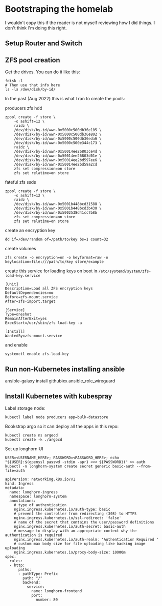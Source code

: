 # Bootstraping the homelab

I wouldn't copy this if the reader is not myself reviewing how I did things. I don't think I'm doing this right.


## Setup Router and Switch


## ZFS pool creation

Get the drives. You can do it like this:

```
fdisk -l
# Then use that info here
ls -la /dev/disk/by-id/
```

In the past (Aug 2022) this is what I ran to create the pools:

producers zfs hdd
```
zpool create -f store \
    -o ashift=12 \
    raidz \
    /dev/disk/by-id/wwn-0x5000c500db36e105 \
    /dev/disk/by-id/wwn-0x5000c500db36e802 \
    /dev/disk/by-id/wwn-0x5000c500db36eda6 \
    /dev/disk/by-id/wwn-0x5000c500e344c173 \
    raidz \
    /dev/disk/by-id/wwn-0x50014ee26803ce4d \
    /dev/disk/by-id/wwn-0x50014ee26803d01e \
    /dev/disk/by-id/wwn-0x50014ee2bd597ee6 \
    /dev/disk/by-id/wwn-0x50014ee2bd59a2cd
    zfs set compression=on store
    zfs set relatime=on store
```

fateful zfs ssds
```
zpool create -f store \
    -o ashift=12 \
    raidz \
    /dev/disk/by-id/wwn-0x5001b448bcd31588 \
    /dev/disk/by-id/wwn-0x5001b448bcd3b430 \
    /dev/disk/by-id/wwn-0x5002538d41cc7b8b
    zfs set compression=on store
    zfs set relatime=on store
```

create an encryption key
```
dd if=/dev/random of=/path/to/key bs=1 count=32
```

create volumes
```
zfs create -o encryption=on -o keyformat=raw -o keylocation=file:///path/to/key store/example
```


create this service for loading keys on boot in `/etc/systemd/system/zfs-load-key.service`
```
[Unit]
Description=Load all ZFS encryption keys
DefaultDependencies=no
Before=zfs-mount.service
After=zfs-import.target

[Service]
Type=oneshot
RemainAfterExit=yes
ExecStart=/usr/sbin/zfs load-key -a

[Install]
WantedBy=zfs-mount.service
```

and enable

```
systemctl enable zfs-load-key
```

## Run non-Kubernetes installing ansible

ansible-galaxy install githubixx.ansible_role_wireguard




## Install Kubernetes with kubespray

Label storage node:
```
kubectl label node producers app=bulk-datastore
```

Bookstrap argo so it can deploy all the apps in this repo:
```
kubectl create ns argocd
kubectl create -k ./argocd
```

Set up longhorn UI
```
USER=<USERNAME_HERE>; PASSWORD=<PASSWORD_HERE>; echo "${USER}:$(openssl passwd -stdin -apr1 <<< ${PASSWORD})" >> auth
kubectl -n longhorn-system create secret generic basic-auth --from-file=auth
```

```
apiVersion: networking.k8s.io/v1
kind: Ingress
metadata:
  name: longhorn-ingress
  namespace: longhorn-system
  annotations:
    # type of authentication
    nginx.ingress.kubernetes.io/auth-type: basic
    # prevent the controller from redirecting (308) to HTTPS
    nginx.ingress.kubernetes.io/ssl-redirect: 'false'
    # name of the secret that contains the user/password definitions
    nginx.ingress.kubernetes.io/auth-secret: basic-auth
    # message to display with an appropriate context why the authentication is required
    nginx.ingress.kubernetes.io/auth-realm: 'Authentication Required '
    # custom max body size for file uploading like backing image uploading
    nginx.ingress.kubernetes.io/proxy-body-size: 10000m
spec:
  rules:
  - http:
      paths:
      - pathType: Prefix
        path: "/"
        backend:
          service:
            name: longhorn-frontend
            port:
              number: 80
```